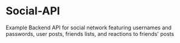 # Social-API
Example Backend API for social network featuring usernames and passwords, user posts, friends lists, and reactions to friends' posts

